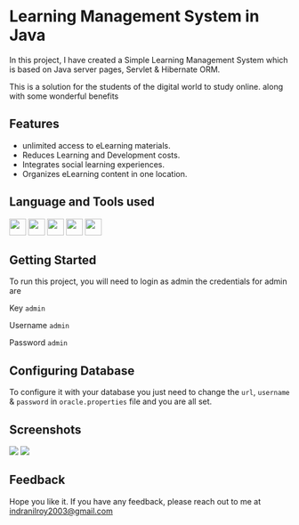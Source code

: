 
# Learning Management System in Java


In this project, I have created a Simple Learning Management System which is based on Java server pages, Servlet & Hibernate ORM.

This is a solution for the students of the digital world to study online. along with some wonderful benefits  





## Features
- unlimited access to eLearning materials.
- Reduces Learning and Development costs.
- Integrates social learning experiences.
- Organizes eLearning content in one location.

## Language and Tools used
<code><img height="30" src="https://user-images.githubusercontent.com/87275536/152065867-daf37e45-0bd8-4b50-a9e2-e484bd85090d.png"></code>
<code><img height="30" src="https://user-images.githubusercontent.com/87275536/152066652-a3d03a0b-25c6-41b3-8b4a-31a9767c938b.png"></code>
<code><img height="30" src="https://user-images.githubusercontent.com/87275536/152066742-e0d6ddcc-9777-4568-9c7d-70cea36b461a.png"></code>
<code><img height="30" src="https://user-images.githubusercontent.com/87275536/152066780-ec78906b-6c90-4cf4-86cd-6391d493f01e.png"></code>
<code><img height="30" src="https://user-images.githubusercontent.com/87275536/152067011-06978394-e2d4-44b7-aca6-fbde0215d659.png"></code>

## Getting Started

To run this project, you will need to login as admin the credentials for admin are 

Key `admin`

Username  `admin`

Password  `admin`

## Configuring Database

To configure it with your database you just need to change the ```url```, ```username``` & ```password``` in 
``` oracle.properties ``` file and you are all set. 

## Screenshots
<img src="https://user-images.githubusercontent.com/87275536/152104776-e4d432af-7935-4bd4-ac62-1a4dd92d5fdc.png">
<img    src="https://user-images.githubusercontent.com/87275536/152105957-fdc10ab2-0ba6-47b7-b56a-c894c0c1795e.jpeg">

## Feedback

Hope you like it. 
If you have any feedback, please reach out to me at indranilroy2003@gmail.com


